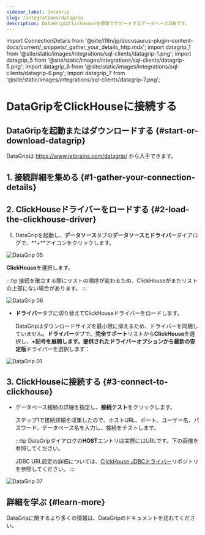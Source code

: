 ```yaml
---
sidebar_label: DataGrip
slug: /integrations/datagrip
description: DataGripはClickHouseを標準でサポートするデータベースIDEです。
---
```

import ConnectionDetails from '@site/i18n/jp/docusaurus-plugin-content-docs/current/_snippets/_gather_your_details_http.mdx';
import datagrip_1 from '@site/static/images/integrations/sql-clients/datagrip-1.png';
import datagrip_5 from '@site/static/images/integrations/sql-clients/datagrip-5.png';
import datagrip_6 from '@site/static/images/integrations/sql-clients/datagrip-6.png';
import datagrip_7 from '@site/static/images/integrations/sql-clients/datagrip-7.png';


# DataGripをClickHouseに接続する

## DataGripを起動またはダウンロードする {#start-or-download-datagrip}

DataGripは https://www.jetbrains.com/datagrip/ から入手できます。

## 1. 接続詳細を集める {#1-gather-your-connection-details}
<ConnectionDetails />

## 2. ClickHouseドライバーをロードする {#2-load-the-clickhouse-driver}

1. DataGripを起動し、**データソース**タブの**データソースとドライバー**ダイアログで、**+**アイコンをクリックします。

<img src={datagrip_5} class="image" alt="DataGrip 05" />

  **ClickHouse**を選択します。

  :::tip
  接続を確立する際にリストの順序が変わるため、ClickHouseがまだリストの上部にない場合があります。
  :::

<img src={datagrip_6} class="image" alt="DataGrip 06" />

- **ドライバー**タブに切り替えてClickHouseドライバーをロードします。

  DataGripはダウンロードサイズを最小限に抑えるため、ドライバーを同梱していません。**ドライバー**タブで、**完全サポート**リストから**ClickHouse**を選択し、**+**記号を展開します。**提供されたドライバー**オプションから**最新の安定版**ドライバーを選択します：

<img src={datagrip_1} class="image" alt="DataGrip 01" />

## 3. ClickHouseに接続する {#3-connect-to-clickhouse}

- データベース接続の詳細を指定し、**接続テスト**をクリックします。

  ステップ1で接続詳細を収集したので、ホストURL、ポート、ユーザー名、パスワード、データベース名を入力し、接続をテストします。

  :::tip
  DataGripダイアログの**HOST**エントリは実際にはURLです。下の画像を参照してください。

  JDBC URL設定の詳細については、[ClickHouse JDBCドライバー](https://github.com/ClickHouse/clickhouse-java)リポジトリを参照してください。
  :::

<img src={datagrip_7} class="image" alt="DataGrip 07" />

## 詳細を学ぶ {#learn-more}

DataGripに関するより多くの情報は、DataGripのドキュメントを訪れてください。
